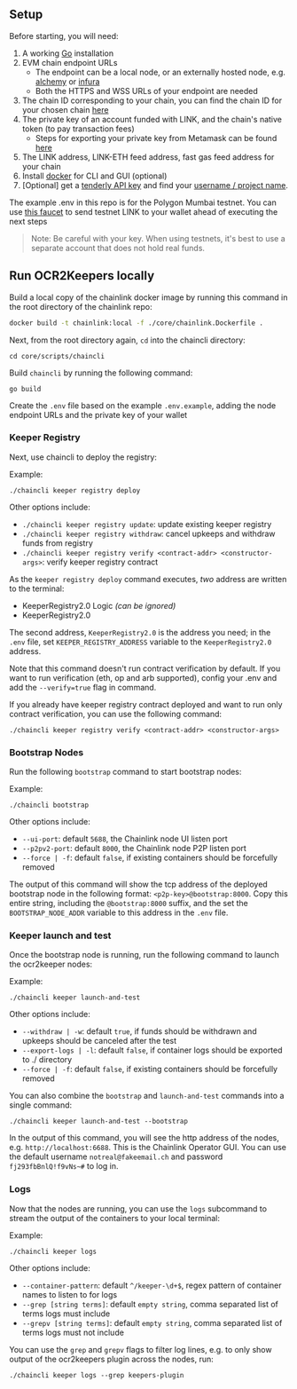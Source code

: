 ## Setup

Before starting, you will need:
1. A working [Go](https://go.dev/doc/install) installation
2. EVM chain endpoint URLs
   - The endpoint can be a local node, or an externally hosted node, e.g. [alchemy](alchemy.com) or [infura](infura.io)
   - Both the HTTPS and WSS URLs of your endpoint are needed
3. The chain ID corresponding to your chain, you can find the chain ID for your chosen chain [here](https://chainlist.org/)
4. The private key of an account funded with LINK, and the chain's native token (to pay transaction fees)
   - Steps for exporting your private key from Metamask can be found [here](https://metamask.zendesk.com/hc/en-us/articles/360015289632-How-to-Export-an-Account-Private-Key)
5. The LINK address, LINK-ETH feed address, fast gas feed address for your chain
6. Install [docker](https://docs.docker.com/get-docker/) for CLI and GUI (optional)
7. \[Optional\] get a [tenderly API key](https://docs.tenderly.co/other/platform-access/how-to-generate-api-access-tokens) and find your [username / project name](https://docs.tenderly.co/other/platform-access/how-to-find-the-project-slug-username-and-organization-name).

The example .env in this repo is for the Polygon Mumbai testnet. You can use [this faucet](https://faucets.chain.link/mumbai) to send testnet LINK
to your wallet ahead of executing the next steps

>Note: Be careful with your key. When using testnets, it's best to use a separate
>account that does not hold real funds.

## Run OCR2Keepers locally

Build a local copy of the chainlink docker image by running this command in the root directory of the chainlink repo:

```bash
docker build -t chainlink:local -f ./core/chainlink.Dockerfile .
```

Next, from the root directory again, `cd` into the chaincli directory:

```shell
cd core/scripts/chaincli
```

Build `chaincli` by running the following command:

```shell
go build
```

Create the `.env` file based on the example `.env.example`, adding the node endpoint URLs and the private key of your wallet

### Keeper Registry
Next, use chaincli to deploy the registry:

Example:
```shell
./chaincli keeper registry deploy
```

Other options include:
- `./chaincli keeper registry update`: update existing keeper registry
- `./chaincli keeper registry withdraw`: cancel upkeeps and withdraw funds from registry
- `./chaincli keeper registry verify <contract-addr> <constructor-args>`: verify keeper registry contract

As the `keeper registry deploy` command executes, _two_ address are written to the terminal:

- KeeperRegistry2.0 Logic _(can be ignored)_
- KeeperRegistry2.0

The second address, `KeeperRegistry2.0` is the address you need; in the `.env` file, set `KEEPER_REGISTRY_ADDRESS` variable to the `KeeperRegistry2.0` address.

Note that this command doesn't run contract verification by default. If you want to run verification (eth, op and arb supported), config your .env and add the `--verify=true` flag in command.

If you already have keeper registry contract deployed and want to run only contract verification, you can use the following command:

```shell
./chaincli keeper registry verify <contract-addr> <constructor-args>
```

### Bootstrap Nodes
Run the following `bootstrap` command to start bootstrap nodes:

Example:
```shell
./chaincli bootstrap
```

Other options include:
- `--ui-port`: default `5688`, the Chainlink node UI listen port
- `--p2pv2-port`: default `8000`, the Chainlink node P2P listen port
- `--force | -f`: default `false`, if existing containers should be forcefully removed

The output of this command will show the tcp address of the deployed bootstrap node in the following format: `<p2p-key>@bootstrap:8000`.
Copy this entire string, including the `@bootstrap:8000` suffix, and the set the `BOOTSTRAP_NODE_ADDR` variable to this address in the `.env` file.

### Keeper launch and test
Once the bootstrap node is running, run the following command to launch the ocr2keeper nodes:

Example:
```shell
./chaincli keeper launch-and-test
```

Other options include:
- `--withdraw | -w`: default `true`, if funds should be withdrawn and upkeeps should be canceled after the test
- `--export-logs | -l`: default `false`, if container logs should be exported to ./ directory
- `--force | -f`: default `false`, if existing containers should be forcefully removed

You can also combine the `bootstrap` and `launch-and-test` commands into a single command:

```shell
./chaincli keeper launch-and-test --bootstrap
```
In the output of this command, you will see the http address of the nodes, e.g. `http://localhost:6688`. This is the Chainlink Operator GUI. You can use the default username `notreal@fakeemail.ch` and password `fj293fbBnlQ!f9vNs~#` to log in.

### Logs
Now that the nodes are running, you can use the `logs` subcommand to stream the output of the containers to your local terminal:

Example:
```shell
./chaincli keeper logs
```

Other options include:
- `--container-pattern`: default `^/keeper-\d+$`, regex pattern of container names to listen to for logs
- `--grep [string terms]`: default `empty string`, comma separated list of terms logs must include
- `--grepv [string terms]`: default `empty string`, comma separated list of terms logs must not include


You can use the `grep` and `grepv` flags to filter log lines, e.g. to only show output of the ocr2keepers plugin across the nodes, run:

```shell
./chaincli keeper logs --grep keepers-plugin
```

